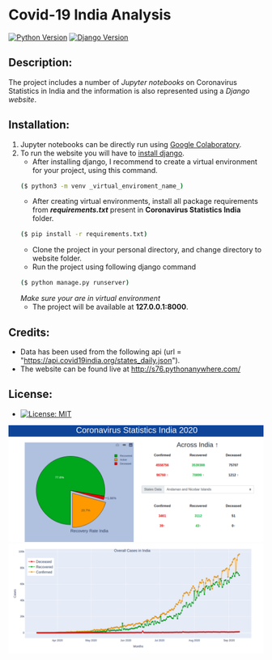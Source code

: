 # Covid-19 India Analysis
[![Python Version](https://img.shields.io/badge/python-v3.8-brightgreen.svg)](https://python.org)
[![Django Version](https://img.shields.io/badge/django-3.1-blue.svg)](https://djangoproject.com)
## Description:
The project includes a number of _Jupyter notebooks_ on Coronavirus Statistics in India and the information is also represented using a _Django website_.

## Installation: 
1. Jupyter notebooks can be directly run using [Google Colaboratory](https://colab.research.google.com/).
2. To run the website you will have to [install django](https://docs.djangoproject.com/en/3.1/topics/install/).
   * After installing django, I recommend to create a virtual environment for your project, using this command.
   ```bash
   ($ python3 -m venv _virtual_enviroment_name_)
   ```
   * After creating virtual environments, install all package requirements from **_requirements.txt_** present in **Coronavirus Statistics India** folder.
   ```bash
   ($ pip install -r requirements.txt)
   ``` 
   * Clone the project in your personal directory, and change directory to website folder.
   * Run the project using following django command 
   ```bash
   ($ python manage.py runserver)
   ```
   _Make sure your are in virtual environment_
   * The project will be available at **127.0.0.1:8000**.

## Credits:
   * Data has been used from the following api (url = "https://api.covid19india.org/states_daily.json").
   * The website can be found live at http://s76.pythonanywhere.com/

## License: 
   * [![License: MIT](https://img.shields.io/badge/License-MIT-yellow.svg)](https://opensource.org/licenses/MIT)

 ![pie](Images/pie_image_new.png)
 ![area](Images/area_image.png)
    
